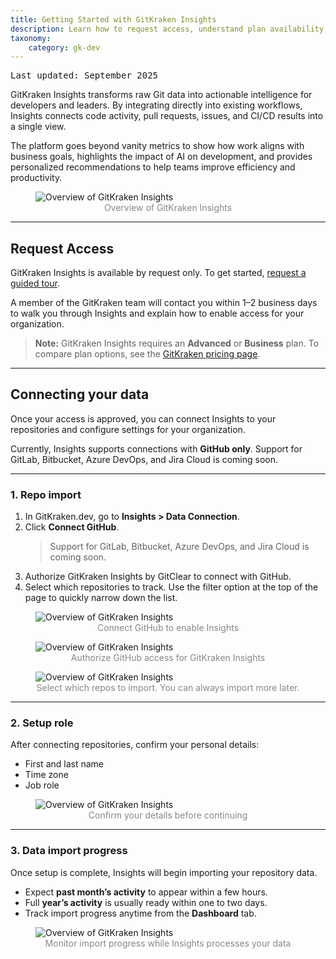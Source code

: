 ```yaml
---
title: Getting Started with GitKraken Insights
description: Learn how to request access, understand plan availability, and connect your data in GitKraken Insights.
taxonomy:
    category: gk-dev
---
```

<kbd>Last updated: September 2025</kbd>

GitKraken Insights transforms raw Git data into actionable intelligence for developers and leaders. By integrating directly into existing workflows, Insights connects code activity, pull requests, issues, and CI/CD results into a single view. 

The platform goes beyond vanity metrics to show how work aligns with business goals, highlights the impact of AI on development, and provides personalized recommendations to help teams improve efficiency and productivity.

<figure>
  <img src="/wp-content/uploads/gitkraken-insights-full-dashboard.png" srcset="/wp-content/uploads/gitkraken-insights-full-dashboard@2x.png" class="help-center-img img-bordered" alt="Overview of GitKraken Insights" />
  <figcaption style="text-align: center; color: #888">Overview of GitKraken Insights</figcaption>
</figure>

---

## Request Access

GitKraken Insights is available by request only. To get started, [request a guided tour](https://www.gitkraken.com/insights#form).  

A member of the GitKraken team will contact you within 1–2 business days to walk you through Insights and explain how to enable access for your organization.  

> **Note:** GitKraken Insights requires an **Advanced** or **Business** plan. To compare plan options, see the [GitKraken pricing page](https://www.gitkraken.com/pricing).

---

## Connecting your data

Once your access is approved, you can connect Insights to your repositories and configure settings for your organization.  

Currently, Insights supports connections with **GitHub only**. Support for GitLab, Bitbucket, Azure DevOps, and Jira Cloud is coming soon. 

---

### 1. Repo import

1. In GitKraken.dev, go to **Insights > Data Connection**.  
2. Click **Connect GitHub**.  
   > Support for GitLab, Bitbucket, Azure DevOps, and Jira Cloud is coming soon.  
3. Authorize GitKraken Insights by GitClear to connect with GitHub.  
4. Select which repositories to track. Use the filter option at the top of the page to quickly narrow down the list.  

<figure>
  <img src="/wp-content/uploads/data-connection.png" srcset="/wp-content/uploads/data-connection@2x.png" class="help-center-img img-bordered" alt="Overview of GitKraken Insights" />
  <figcaption style="text-align: center; color: #888">Connect GitHub to enable Insights</figcaption>
</figure>

<figure>
  <img src="/wp-content/uploads/authorize-gitclear.png" srcset="/wp-content/uploads/authorize-gitclear@2x.png" class="help-center-img img-bordered" alt="Overview of GitKraken Insights" />
  <figcaption style="text-align: center; color: #888">Authorize GitHub access for GitKraken Insights</figcaption>
</figure>

<figure>
  <img src="/wp-content/uploads/import-repos.png" srcset="/wp-content/uploads/import-repos@2x.png" class="help-center-img img-bordered" alt="Overview of GitKraken Insights" />
  <figcaption style="text-align: center; color: #888">Select which repos to import. You can always import more later.</figcaption>
</figure>

---

### 2. Setup role

After connecting repositories, confirm your personal details:

- First and last name  
- Time zone  
- Job role  

<figure>
  <img src="/wp-content/uploads/set-role.png" srcset="/wp-content/uploads/set-role@2x.png" class="help-center-img img-bordered" alt="Overview of GitKraken Insights" />
  <figcaption style="text-align: center; color: #888">Confirm your details before continuing</figcaption>
</figure>


---

### 3. Data import progress

Once setup is complete, Insights will begin importing your repository data.  

- Expect **past month’s activity** to appear within a few hours.  
- Full **year’s activity** is usually ready within one to two days.  
- Track import progress anytime from the **Dashboard** tab.  

<figure>
  <img src="/wp-content/uploads/import-progress.png" srcset="/wp-content/uploads/import-progress@2x.png" class="help-center-img img-bordered" alt="Overview of GitKraken Insights" />
  <figcaption style="text-align: center; color: #888">Monitor import progress while Insights processes your data</figcaption>
</figure>